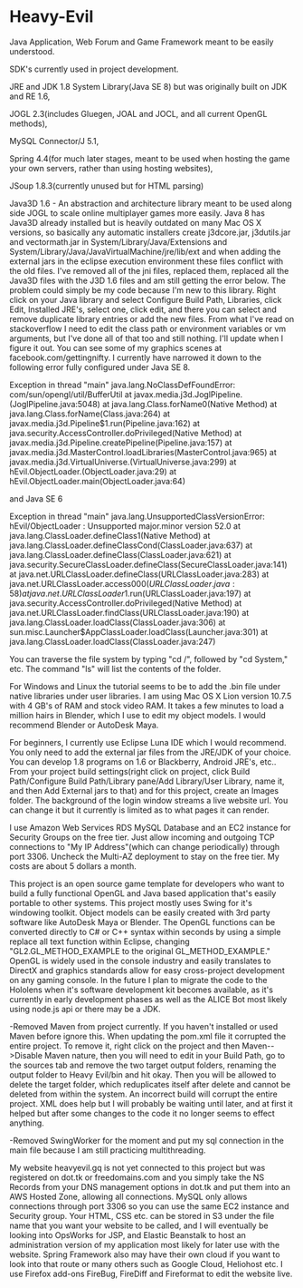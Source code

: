 # Heavy-Evil
Java Application, Web Forum and Game Framework meant to be easily understood.

SDK's currently used in project development. 

JRE and JDK 1.8 System Library(Java SE 8) but was originally built on JDK and RE 1.6,

JOGL 2.3(includes Gluegen, JOAL and JOCL, and all current OpenGL methods),

MySQL Connector/J 5.1,

Spring 4.4(for much later stages, meant to be used when hosting the game your own servers, rather than using hosting websites),

JSoup 1.8.3(currently unused but for HTML parsing)

Java3D 1.6 - An abstraction and architecture library meant to be used along side JOGL to scale online multiplayer games more easily. Java 8 has Java3D already installed but is heavily outdated on many Mac OS X versions, so basically any automatic installers create j3dcore.jar, j3dutils.jar and vectormath.jar in System/Library/Java/Extensions and System/Library/Java/JavaVirtualMachine/jre/lib/ext and when adding the external jars in the eclipse execution environment these files conflict with the old files. I've removed all of the jni files, replaced them, replaced all the Java3D files with the J3D 1.6 files and am still getting the error below. The problem could simply be my code because I'm new to this library. Right click on your Java library and select Configure Build Path, Libraries, click Edit, Installed JRE's, select one, click edit, and there you can select and remove duplicate library entries or add the new files. From what I've read on stackoverflow I need to edit the class path or environment variables or vm arguments, but I've done all of that too and still nothing. I'll update when I figure it out. You can see some of my graphics scenes at facebook.com/gettingnifty. I currently have narrowed it down to the following error fully configured under Java SE 8. 

Exception in thread "main" java.lang.NoClassDefFoundError: com/sun/opengl/util/BufferUtil
	at javax.media.j3d.JoglPipeline.<clinit>(JoglPipeline.java:5048)
	at java.lang.Class.forName0(Native Method)
	at java.lang.Class.forName(Class.java:264)
	at javax.media.j3d.Pipeline$1.run(Pipeline.java:162)
	at java.security.AccessController.doPrivileged(Native Method)
	at javax.media.j3d.Pipeline.createPipeline(Pipeline.java:157)
	at javax.media.j3d.MasterControl.loadLibraries(MasterControl.java:965)
	at javax.media.j3d.VirtualUniverse.<clinit>(VirtualUniverse.java:299)
	at hEvil.ObjectLoader.<init>(ObjectLoader.java:29)
	at hEvil.ObjectLoader.main(ObjectLoader.java:64)
	
and Java SE 6

Exception in thread "main" java.lang.UnsupportedClassVersionError: hEvil/ObjectLoader : Unsupported major.minor version 52.0
	at java.lang.ClassLoader.defineClass1(Native Method)
	at java.lang.ClassLoader.defineClassCond(ClassLoader.java:637)
	at java.lang.ClassLoader.defineClass(ClassLoader.java:621)
	at java.security.SecureClassLoader.defineClass(SecureClassLoader.java:141)
	at java.net.URLClassLoader.defineClass(URLClassLoader.java:283)
	at java.net.URLClassLoader.access$000(URLClassLoader.java:58)
	at java.net.URLClassLoader$1.run(URLClassLoader.java:197)
	at java.security.AccessController.doPrivileged(Native Method)
	at java.net.URLClassLoader.findClass(URLClassLoader.java:190)
	at java.lang.ClassLoader.loadClass(ClassLoader.java:306)
	at sun.misc.Launcher$AppClassLoader.loadClass(Launcher.java:301)
	at java.lang.ClassLoader.loadClass(ClassLoader.java:247)


You can traverse the file system by typing "cd /", followed by "cd System," etc. The command "ls" will list the contents of the folder. 

For Windows and Linux the tutorial seems to be to add the .bin file under native libraries under user libraries. I am using Mac OS X Lion version 10.7.5 with 4 GB's of RAM and stock video RAM. It takes a few minutes to load a million hairs in Blender, which I use to edit my object models. I would recommend Blender or AutoDesk Maya. 

For beginners, I currently use Eclipse Luna IDE which I would recommend. You only need to add the external jar files from the JRE/JDK of your choice. You can develop 1.8 programs on 1.6 or Blackberry, Android JRE's, etc.. From your project build settings(right click on project, click Build Path/Configure Build Path/Library pane/Add Library/User Library, name it, and then Add External jars to that) and for this project, create an Images folder. The background of the login window streams a live website url. You can change it but it currently is limited as to what pages it can render.   

I use Amazon Web Services RDS MySQL Database and an EC2 instance for Security Groups on the free tier. Just allow incoming and outgoing TCP connections to "My IP Address"(which can change periodically) through port 3306. Uncheck the Multi-AZ deployment to stay on the free tier. My costs are about 5 dollars a month.  

This project is an open source game template for developers who want to build a fully functional OpenGL and Java based application that's easily portable to other systems. This project mostly uses Swing for it's windowing toolkit. Object models can be easily created with 3rd party software like AutoDesk Maya or Blender. The OpenGL functions can be converted directly to C# or C++ syntax within seconds by using a simple replace all text function within Eclipse, changing "GL2.GL_METHOD_EXAMPLE to the original GL_METHOD_EXAMPLE." OpenGL is widely used in the console industry and easily translates to DirectX and graphics standards allow for easy cross-project development on any gaming console. In the future I plan to migrate the code to the Hololens when it's software development kit becomes available, as it's currently in early development phases as well as the ALICE Bot most likely using node.js api or there may be a JDK. 

  -Removed Maven from project currently. If you haven't installed or used Maven before ignore this. When updating the pom.xml file it corrupted the entire project. To remove it, right click on the project and then Maven-->Disable Maven nature, then you will need to edit in your Build Path, go to the sources tab and remove the two target output folders, renaming the output folder to Heavy Evil/bin and hit okay. Then you will be allowed to delete the target folder, which reduplicates itself after delete and cannot be deleted from within the system. An incorrect build will corrupt the entire project. XML does help but I will probably be waiting until later, and at first it helped but after some changes to the code it no longer seems to effect anything. 
  
  -Removed SwingWorker for the moment and put my sql connection in the main file because I am still practicing multithreading.
  
  My website heavyevil.gq is not yet connected to this project but was registered on dot.tk or freedomains.com and you simply take the NS Records from your DNS management options in dot.tk and put them into an AWS Hosted Zone, allowing all connections. MySQL only allows connections through port 3306 so you can use the same EC2 instance and Security group. Your HTML, CSS etc. can be stored in S3 under the file name that you want your website to be called, and I will eventually be looking into OpsWorks for JSP, and Elastic Beanstalk to host an administration version of my application most likely for later use with the website. Spring Framework also may have their own cloud if you want to look into that route or many others such as Google Cloud, Heliohost etc. I use Firefox add-ons FireBug, FireDiff and Fireformat to edit the website live. 

